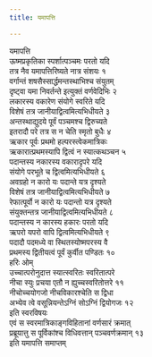 ```yaml
---
title: यमापत्ति

---
```

यमापत्ति  
ऊष्मप्रकृतिका स्पर्शात्पञ्चमः परतो यदि  
तत्र नैव यमापत्तिरिष्यते नात्र संशयः १  
वर्गान्तं शषसैस्सार्द्धमन्तस्थाभिश्च संयुतम्  
दृष्ट्वा यमा निवर्तन्ते इत्युक्तं वर्णवेदिभिः २  
लकारस्य वकारेण संयोगे स्वरिते यदि  
विशेषं तत्र जानीयाद्वित्वमित्यभिधीयते ३  
अन्तस्थाद्युदये पूर्वं पञ्चमश्च द्विरुच्यते  
इतरादौ परे तत्र स न चेति स्मृतो बुधैः ४  
ऋकार पूर्वः प्रथमो हल्परस्त्वेकमात्रिकः  
ऋकारात्प्रथमस्यापि द्वित्वं न स्यात्कथञ्चन ५  
पदान्तस्य नकारस्य वकारादृपरे यदि  
संयोगे परभूते च द्वित्वमित्यभिधीयते ६  
अवग्रहो न कारो यः पदान्ते यत्र दृश्यते  
विशेषं तत्र जानीयाद्वित्वमित्यभिधीयते ७  
रेफात्पूर्वो न कारो यः पदान्तो यत्र दृश्यते  
संयुक्तन्तत्र जानीयाद्वित्वमित्यभिधीयते ८  
पदान्तस्य न कारस्य हकारः परतो यदि  
ऋपरो यपरो वापि द्वित्वमित्यभिधीयते ९  
पदादौ पदमध्ये वा स्थितस्योष्मपरस्य वै  
प्रथमस्य द्वितीयत्वं पूर्वं कुर्वीत पण्डितः १०  
हरिः ओम्  
उच्चात्परोनुदात्त स्यात्स्वरितः स्वरितात्परे  
नीचा स्युः प्रचया एतौ न ह्युच्चस्वरितोत्तरे ११  
नीचोच्चयोगजो नीचविकारश्चेति स द्विधा  
अभ्येव त्वे वसून्नियन्तेऽग्निं सोऽग्निं द्वियोगजः १२  
इति स्वरविषयः  
एवं स स्वरमात्रिकाङ्गविहितानां वर्णसारं क्रमात्  
प्रब्रूयात्तु स पूर्विकांश्च विधिवत्तान् पञ्चवर्णक्रमान् १३  
                                  इति यमापत्ति समाप्तम्